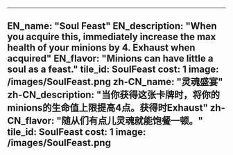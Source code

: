 ---

EN_name: "Soul Feast"
EN_description: "When you acquire this, immediately increase the max health of your minions by 4. Exhaust when acquired"
EN_flavor: "Minions can have little a soul as a feast."
tile_id: SoulFeast
cost: 1
image: /images/SoulFeast.png
zh-CN_name: "灵魂盛宴"
zh-CN_description: "当你获得这张卡牌时，将你的minions的生命值上限提高4点。获得时Exhaust"
zh-CN_flavor: "随从们有点儿灵魂就能饱餐一顿。"
tile_id: SoulFeast
cost: 1
image: /images/SoulFeast.png
---